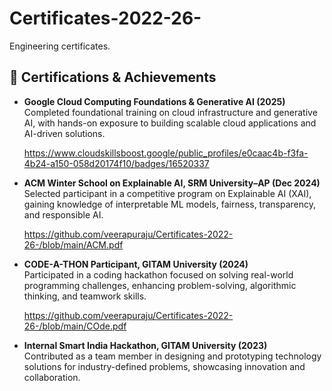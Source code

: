 # Certificates-2022-26-
Engineering certificates.


## 📜 Certifications & Achievements

- **Google Cloud Computing Foundations & Generative AI (2025)**  
  Completed foundational training on cloud infrastructure and generative AI, with hands-on exposure to building scalable cloud applications and AI-driven solutions.

  https://www.cloudskillsboost.google/public_profiles/e0caac4b-f3fa-4b24-a150-058d20174f10/badges/16520337

- **ACM Winter School on Explainable AI, SRM University–AP (Dec 2024)**  
  Selected participant in a competitive program on Explainable AI (XAI), gaining knowledge of interpretable ML models, fairness, transparency, and responsible AI.

  https://github.com/veerapuraju/Certificates-2022-26-/blob/main/ACM.pdf

- **CODE-A-THON Participant, GITAM University (2024)**  
  Participated in a coding hackathon focused on solving real-world programming challenges, enhancing problem-solving, algorithmic thinking, and teamwork skills.


  https://github.com/veerapuraju/Certificates-2022-26-/blob/main/COde.pdf
  

- **Internal Smart India Hackathon, GITAM University (2023)**  
  Contributed as a team member in designing and prototyping technology solutions for industry-defined problems, showcasing innovation and collaboration.
